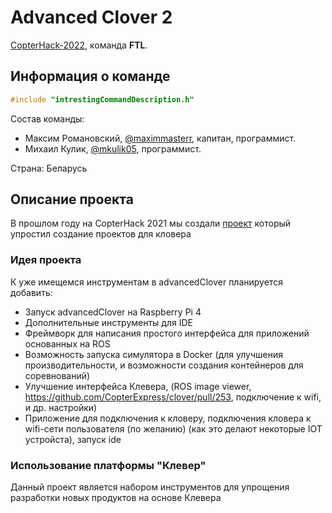 # Advanced Clover 2

[CopterHack-2022](copterhack2022.md), команда **FTL**.

## Информация о команде

```cpp
#include "intrestingCommandDescription.h"
```

Состав команды:

* Максим Романовский, [@maximmasterr](https://t.me/maximmasterr), капитан, программист.
* Михаил Кулик, [@mkulik05](https://t.me/mkulik05), программист.

Страна: Беларусь

## Описание проекта

В прошлом году на CopterHack 2021 мы создали [проект](https://clover.coex.tech/ru/advanced_clover.html) который упростил создание проектов для кловера

### Идея проекта

К уже имещемся инструментам в advancedClover планируется добавить:

* Запуск advancedClover на Raspberry Pi 4
* Дополнительные инструменты для IDE
* Фреймворк для написания простого интерфейса для приложений основанных на ROS
* Возможность запуска симулятора в Docker (для улучшения производительности, и возможности создания контейнеров для соревнований)
* Улучшение интерфейса Клевера, (ROS image viewer, https://github.com/CopterExpress/clover/pull/253, подключение к wifi, и др. настройки)
* Приложение для подключения к кловеру, подключения кловера к wifi-сети пользователя (по желанию) (как это делают некоторые IOT устройста), запуск ide

### Использование платформы "Клевер"

Данный проект является набором инструментов для упрощения разработки новых продуктов на основе Клевера
